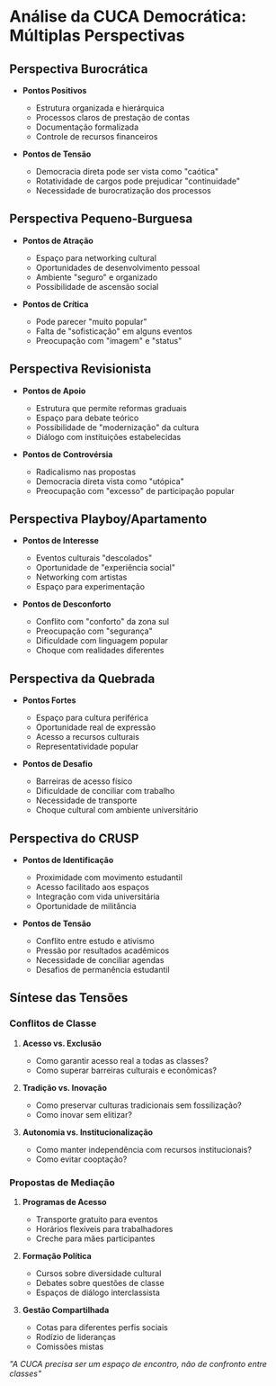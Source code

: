 # Análise da CUCA Democrática: Múltiplas Perspectivas

## Perspectiva Burocrática
- **Pontos Positivos**
  - Estrutura organizada e hierárquica
  - Processos claros de prestação de contas
  - Documentação formalizada
  - Controle de recursos financeiros

- **Pontos de Tensão**
  - Democracia direta pode ser vista como "caótica"
  - Rotatividade de cargos pode prejudicar "continuidade"
  - Necessidade de burocratização dos processos

## Perspectiva Pequeno-Burguesa
- **Pontos de Atração**
  - Espaço para networking cultural
  - Oportunidades de desenvolvimento pessoal
  - Ambiente "seguro" e organizado
  - Possibilidade de ascensão social

- **Pontos de Crítica**
  - Pode parecer "muito popular"
  - Falta de "sofisticação" em alguns eventos
  - Preocupação com "imagem" e "status"

## Perspectiva Revisionista
- **Pontos de Apoio**
  - Estrutura que permite reformas graduais
  - Espaço para debate teórico
  - Possibilidade de "modernização" da cultura
  - Diálogo com instituições estabelecidas

- **Pontos de Controvérsia**
  - Radicalismo nas propostas
  - Democracia direta vista como "utópica"
  - Preocupação com "excesso" de participação popular

## Perspectiva Playboy/Apartamento
- **Pontos de Interesse**
  - Eventos culturais "descolados"
  - Oportunidade de "experiência social"
  - Networking com artistas
  - Espaço para experimentação

- **Pontos de Desconforto**
  - Conflito com "conforto" da zona sul
  - Preocupação com "segurança"
  - Dificuldade com linguagem popular
  - Choque com realidades diferentes

## Perspectiva da Quebrada
- **Pontos Fortes**
  - Espaço para cultura periférica
  - Oportunidade real de expressão
  - Acesso a recursos culturais
  - Representatividade popular

- **Pontos de Desafio**
  - Barreiras de acesso físico
  - Dificuldade de conciliar com trabalho
  - Necessidade de transporte
  - Choque cultural com ambiente universitário

## Perspectiva do CRUSP
- **Pontos de Identificação**
  - Proximidade com movimento estudantil
  - Acesso facilitado aos espaços
  - Integração com vida universitária
  - Oportunidade de militância

- **Pontos de Tensão**
  - Conflito entre estudo e ativismo
  - Pressão por resultados acadêmicos
  - Necessidade de conciliar agendas
  - Desafios de permanência estudantil

## Síntese das Tensões

### Conflitos de Classe
1. **Acesso vs. Exclusão**
   - Como garantir acesso real a todas as classes?
   - Como superar barreiras culturais e econômicas?

2. **Tradição vs. Inovação**
   - Como preservar culturas tradicionais sem fossilização?
   - Como inovar sem elitizar?

3. **Autonomia vs. Institucionalização**
   - Como manter independência com recursos institucionais?
   - Como evitar cooptação?

### Propostas de Mediação

1. **Programas de Acesso**
   - Transporte gratuito para eventos
   - Horários flexíveis para trabalhadores
   - Creche para mães participantes

2. **Formação Política**
   - Cursos sobre diversidade cultural
   - Debates sobre questões de classe
   - Espaços de diálogo interclassista

3. **Gestão Compartilhada**
   - Cotas para diferentes perfis sociais
   - Rodízio de lideranças
   - Comissões mistas

*"A CUCA precisa ser um espaço de encontro, não de confronto entre classes"* 